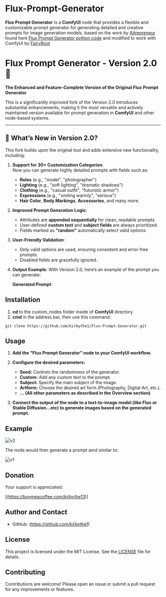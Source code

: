 # **Flux-Prompt-Generator**

**Flux Prompt Generator** is a **ComfyUI** node that provides a flexible and customizable prompt generator for generating detailed and creative prompts for image generation models.
based on the work by [Aitrepreneur](https://huggingface.co/Aitrepreneur) found here [Flux Prompt Generator python code](https://huggingface.co/Aitrepreneur/FLUX-Prompt-Generator/blob/main/app.py) and modified to work with ComfyUI by [FairyRoot](https://github.com/fairy-root)



# Flux Prompt Generator - Version 2.0 🚀  
**The Enhanced and Feature-Complete Version of the Original Flux Prompt Generator**

This is a significantly improved fork of the Version 2.0 introduces substantial enhancements, making it the most versatile and actively maintained version available for prompt generation in **ComfyUI** and other node-based systems.

---

## 🌟 **What’s New in Version 2.0?**
This fork builds upon the original tool and adds extensive new functionality, including:  

1. **Support for 30+ Customization Categories**:  
   Now you can generate highly detailed prompts with fields such as:  
   - **Roles** (e.g., "model", "photographer")  
   - **Lighting** (e.g., "soft lighting", "dramatic shadows")  
   - **Clothing** (e.g., "casual outfit", "futuristic armor")  
   - **Expressions** (e.g., "smiling warmly", "serious")  
   - **Hair Color**, **Body Markings**, **Accessories**, and many more.  

2. **Improved Prompt Generation Logic**:  
   - Attributes are **appended sequentially** for clean, readable prompts.  
   - User-defined **custom text** and **subject fields** are always prioritized.  
   - Fields marked as **"random"** automatically select valid options.

3. **User-Friendly Validation**:  
   - Only valid options are used, ensuring consistent and error-free prompts.  
   - Disabled fields are gracefully ignored.

4. **Output Example**:
   With Version 2.0, here’s an example of the prompt you can generate:

    

   **Generated Prompt**:

   


## Installation

1. **cd** to the custom_nodes folder inside of **ComfyUI** directory
2. **cmd** in the address bar, then use this command:
```
git clone https://github.com/kirbythe1/Flux-Prompt-Generator.git
```

## Usage

1. **Add the "Flux Prompt Generator" node to your ComfyUI workflow.**
2. **Configure the desired parameters:**
    - **Seed:** Controls the randomness of the generator.
    - **Custom:** Add any custom text to the prompt.
    - **Subject:** Specify the main subject of the image.
    - **Artform:** Choose the desired art form (Photography, Digital Art, etc.).
    - **... (All other parameters as described in the Overview section)**

3. **Connect the output of the node to a text-to-image model (like Flux or Stable Diffusion...etc) to generate images based on the generated prompt.**

## Example

![v2](https://github.com/user-attachments/assets/63548fac-f526-42ce-ab2b-a76a70d94339)


The node would then generate a prompt amd similar to:

![v1](https://github.com/user-attachments/assets/4b16bb9e-b60c-42d1-98ce-e02fd4962c2c)



## Donation

Your support is appreciated:


[(https://buymeacoffee.com/kirbythe13)]

## Author and Contact

- GitHub: (https://github.com/kirbythe1)


## License

This project is licensed under the MIT License. See the [LICENSE](LICENSE) file for details.

## Contributing

Contributions are welcome! Please open an issue or submit a pull request for any improvements or features.
